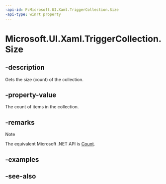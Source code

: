 ```yaml
---
-api-id: P:Microsoft.UI.Xaml.TriggerCollection.Size
-api-type: winrt property
---
```


<!-- Property syntax
public uint Size { get; }
-->

# Microsoft.UI.Xaml.TriggerCollection.Size

## -description
Gets the size (count) of the collection.

## -property-value
The count of items in the collection.

## -remarks
> [!NOTE]
> The equivalent Microsoft .NET  API is [Count](triggercollection_count.md).

## -examples

## -see-also
